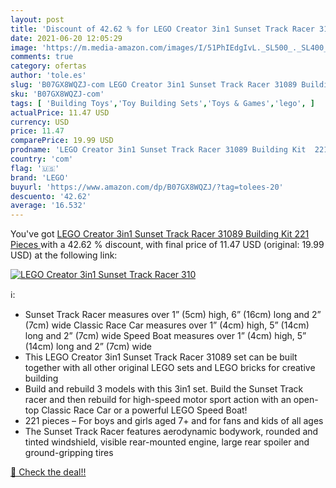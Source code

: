 ```yaml
---
layout: post
title: 'Discount of 42.62 % for LEGO Creator 3in1 Sunset Track Racer 310'
date: 2021-06-20 12:05:29
image: 'https://m.media-amazon.com/images/I/51PhIEdgIvL._SL500_._SL400_.jpg'
comments: true
category: ofertas
author: 'tole.es'
slug: 'B07GX8WQZJ-com LEGO Creator 3in1 Sunset Track Racer 31089 Building Kit...'
sku: 'B07GX8WQZJ-com'
tags: [ 'Building Toys','Toy Building Sets','Toys & Games','lego', ]
actualPrice: 11.47 USD
currency: USD
price: 11.47
comparePrice: 19.99 USD
prodname: 'LEGO Creator 3in1 Sunset Track Racer 31089 Building Kit  221 Pieces '
country: 'com'
flag: '🇺🇸'
brand: 'LEGO'
buyurl: 'https://www.amazon.com/dp/B07GX8WQZJ/?tag=tolees-20'
descuento: '42.62'
average: '16.532'
---
```


You've got [LEGO Creator 3in1 Sunset Track Racer 31089 Building Kit  221 Pieces ](https://www.amazon.com/dp/B07GX8WQZJ/?tag=tolees-20) with a  42.62 % discount, with final price of 11.47 USD (original: 19.99 USD) at the following link:

[![LEGO Creator 3in1 Sunset Track Racer 310](https://m.media-amazon.com/images/I/51PhIEdgIvL._SL500_._SL400_.jpg)](https://www.amazon.com/dp/B07GX8WQZJ/?tag=tolees-20)

ℹ️:

- Sunset Track Racer measures over 1” (5cm) high, 6” (16cm) long and 2” (7cm) wide Classic Race Car measures over 1” (4cm) high, 5” (14cm) long and 2” (7cm) wide Speed Boat measures over 1” (4cm) high, 5” (14cm) long and 2” (7cm) wide
- This LEGO Creator 3in1 Sunset Track Racer 31089 set can be built together with all other original LEGO sets and LEGO bricks for creative building
- Build and rebuild 3 models with this 3in1 set. Build the Sunset Track racer and then rebuild for high-speed motor sport action with an open-top Classic Race Car or a powerful LEGO Speed Boat!
- 221 pieces – For boys and girls aged 7+ and for fans and kids of all ages
- The Sunset Track Racer features aerodynamic bodywork, rounded and tinted windshield, visible rear-mounted engine, large rear spoiler and ground-gripping tires

[🛒 Check the deal!!](https://www.amazon.com/dp/B07GX8WQZJ/?tag=tolees-20)
